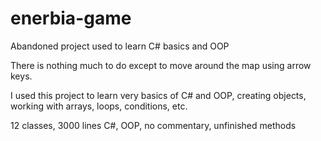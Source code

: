 # enerbia-game
Abandoned project used to learn C# basics and OOP

There is nothing much to do except to move around the map using arrow keys.

I used this project to learn very basics of C# and OOP, creating objects, working with arrays, loops, conditions, etc.

12 classes, 3000 lines
C#, OOP, no commentary, unfinished methods
